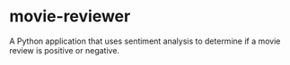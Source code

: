 # movie-reviewer
A Python application that uses sentiment analysis to determine if a movie review is positive or negative.
